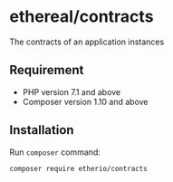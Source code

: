 # ethereal/contracts

The contracts of an application instances

## Requirement

- PHP version 7.1 and above
- Composer version 1.10 and above

## Installation

Run `composer` command:

```sh
composer require etherio/contracts
```
